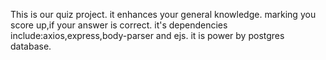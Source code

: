 This is our quiz project.
it enhances your general knowledge.
marking you score up,if your answer is correct.
it's dependencies include:axios,express,body-parser and ejs.
it is power by postgres database.
